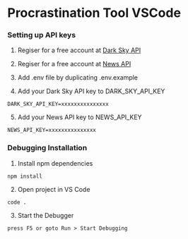 # Procrastination Tool VSCode

### Setting up API keys

1) Regiser for a free account at [Dark Sky API](https://darksky.net/dev/)

2) Regiser for a free account at [News API](https://newsapi.org/register/)

3) Add .env file by duplicating .env.example

4) Add your Dark Sky API key to DARK_SKY_API_KEY
```
DARK_SKY_API_KEY=xxxxxxxxxxxxxxx
```

5) Add your News API key to NEWS_API_KEY
```
NEWS_API_KEY=xxxxxxxxxxxxxxx
```

### Debugging Installation

1) Install npm dependencies
```
npm install
```

2) Open project in VS Code
```
code .
```

3) Start the Debugger
```
press F5 or goto Run > Start Debugging
```